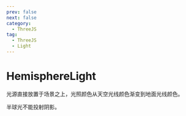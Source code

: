 ```yaml
---
prev: false
next: false
category:
  - ThreeJS
tag:
  - ThreeJS
  - Light
---
```


# HemisphereLight

光源直接放置于场景之上，光照颜色从天空光线颜色渐变到地面光线颜色。

半球光不能投射阴影。

<!-- more -->
